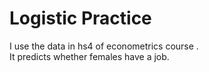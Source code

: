 # Logistic Practice

I use the data in hs4 of econometrics course .    
It predicts whether females have a job.
